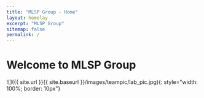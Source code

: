 ```yaml
---
title: "MLSP Group - Home"
layout: homelay
excerpt: "MLSP Group"
sitemap: false
permalink: /
---
```


# Welcome to MLSP Group

![]({{ site.url }}{{ site.baseurl }}/images/teampic/lab_pic.jpg){: style="width: 100%; border: 10px"}


<br>


